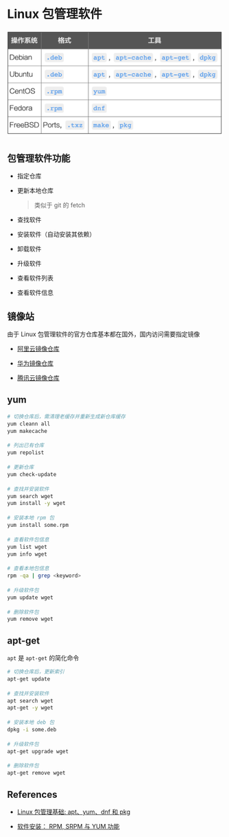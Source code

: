 # Linux 包管理软件

![](../images/linux-package-manage.png ":size=50%")

## 包管理软件功能

- 指定仓库

- 更新本地仓库

    > 类似于 git 的 fetch

- 查找软件

- 安装软件（自动安装其依赖）

- 卸载软件

- 升级软件

- 查看软件列表

- 查看软件信息

## 镜像站

由于 Linux 包管理软件的官方仓库基本都在国外，国内访问需要指定镜像

- [阿里云镜像仓库](https://developer.aliyun.com/mirror/)

- [华为镜像仓库](https://mirrors.huaweicloud.com/)

- [腾讯云镜像仓库](https://mirrors.cloud.tencent.com/)

## yum

```bash
# 切换仓库后，需清理老缓存并重新生成新仓库缓存
yum cleann all
yum makecache

# 列出已有仓库
yum repolist

# 更新仓库
yum check-update

# 查找并安装软件
yum search wget
yum install -y wget

# 安装本地 rpm 包
yum install some.rpm

# 查看软件包信息
yum list wget
yum info wget

# 查看本地包信息
rpm -qa | grep <keyword>

# 升级软件包
yum update wget

# 删除软件包
yum remove wget
```

## apt-get

`apt` 是 `apt-get` 的简化命令

```bash
# 切换仓库后，更新索引
apt-get update

# 查找并安装软件
apt search wget
apt-get -y wget

# 安装本地 deb 包
dpkg -i some.deb

# 升级软件包
apt-get upgrade wget

# 删除软件包
apt-get remove wget
```

## References

- [Linux 包管理基础: apt、yum、dnf 和 pkg](https://linux.cn/article-8782-1.html)

- [软件安装： RPM, SRPM 与 YUM 功能](http://cn.linux.vbird.org/linux_basic/0520rpm_and_srpm.php)

